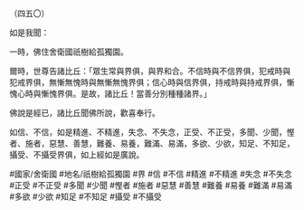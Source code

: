 （四五〇）

如是我聞：

一時，佛住舍衛國祇樹給孤獨園。

爾時，世尊告諸比丘：「眾生常與界俱，與界和合。不信時與不信界俱，犯戒時與犯戒界俱，無慚無愧時與無慚無愧界俱；信心時與信界俱，持戒時與持戒界俱，慚愧心時與慚愧界俱。是故，諸比丘！當善分別種種諸界。」

佛說是經已，諸比丘聞佛所說，歡喜奉行。

如信、不信，如是精進、不精進，失念、不失念，正受、不正受，多聞、少聞，慳者、施者，惡慧、善慧，難養、易養，難滿、易滿，多欲、少欲，知足、不知足，攝受、不攝受界俱，如上經如是廣說。

#國家/舍衛國
#地名/祇樹給孤獨園
#界
#信
#不信
#精進
#不精進
#失念
#不失念
#正受
#不正受
#多聞
#少聞
#慳者
#施者
#惡慧
#善慧
#難養
#易養
#難滿
#易滿
#多欲
#少欲
#知足
#不知足
#攝受
#不攝受
